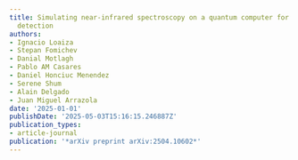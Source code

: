 ```yaml
---
title: Simulating near-infrared spectroscopy on a quantum computer for enhanced chemical
  detection
authors:
- Ignacio Loaiza
- Stepan Fomichev
- Danial Motlagh
- Pablo AM Casares
- Daniel Honciuc Menendez
- Serene Shum
- Alain Delgado
- Juan Miguel Arrazola
date: '2025-01-01'
publishDate: '2025-05-03T15:16:15.246887Z'
publication_types:
- article-journal
publication: '*arXiv preprint arXiv:2504.10602*'
---
```

